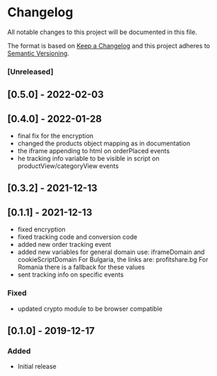 # Changelog

All notable changes to this project will be documented in this file.

The format is based on [Keep a Changelog](http://keepachangelog.com/en/1.0.0/)
and this project adheres to [Semantic Versioning](http://semver.org/spec/v2.0.0.html).

### [Unreleased]

## [0.5.0] - 2022-02-03

## [0.4.0] - 2022-01-28
- final fix for the encryption
- changed the products object mapping as in documentation
- the iframe appending to html on orderPlaced events
- he tracking info variable to be visible in script on productView/categoryView events

## [0.3.2] - 2021-12-13

## [0.1.1] - 2021-12-13
- fixed encryption
- fixed tracking code and conversion code
- added new order tracking event 
- added new variables for general domain use: iframeDomain and cookieScriptDomain
For Bulgaria, the links are: profitshare.bg
For Romania there is a fallback for these values
- sent tracking info on specific events

### Fixed
- updated crypto module to be browser compatible

## [0.1.0] - 2019-12-17

### Added

- Initial release
